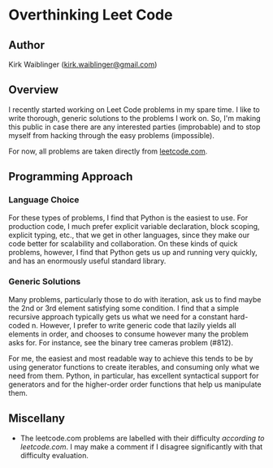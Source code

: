 # Overthinking Leet Code

## Author
Kirk Waiblinger ([kirk.waiblinger@gmail.com](kirk.waiblinger@gmail.com))

## Overview

I recently started working on Leet Code problems in my spare time. I like to write thorough, generic solutions to the problems I work on. So, I'm making this public in case there are any interested parties (improbable) and to stop myself from hacking through the easy problems (impossible).

For now, all problems are taken directly from [leetcode.com](https://leetcode.com/problemset/all/).

## Programming Approach

### Language Choice

For these types of problems, I find that Python is the easiest to use. For production code, I much prefer explicit variable declaration, block scoping, explicit typing, etc., that we get in other languages, since they make our code better for scalability and collaboration. On these kinds of quick problems, however, I find that Python gets us up and running very quickly, and has an enormously useful standard library.

### Generic Solutions

Many problems, particularly those to do with iteration, ask us to find maybe the 2nd or 3rd element satisfying some condition. I find that a simple recursive approach typically gets us what we need for a constant hard-coded n. However, I prefer to write generic code that lazily yields all elements in order, and chooses to consume however many the problem asks for. For instance, see the binary tree cameras problem (#812).

For me, the easiest and most readable way to achieve this tends to be by using generator functions to create iterables, and consuming only what we need from them. Python, in particular, has excellent syntactical support for generators and for the higher-order order functions that help us manipulate them.


## Miscellany

- The leetcode.com problems are labelled with their difficulty _according to leetcode.com_. I may make a comment if I disagree significantly with that difficulty evaluation.
